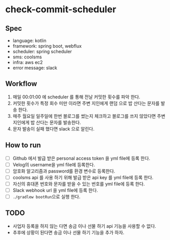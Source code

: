# check-commit-scheduler

## Spec
- language: kotlin
- framework: spring boot, webflux
- scheduler: spring scheduler
- sms: coolsms
- infra: aws ec2
- error message: slack

## Workflow
1. 매일 00:01:00 에 scheduler 를 통해 전날 커밋한 횟수를 파악 한다.
2. 커밋한 횟수가 특정 회수 미만 이라면 주변 지인에게 랜덤 으로 밥 산다는 문자를 발송 한다.
3. 매주 월요일 일주일에 한번 블로그를 썼는지 체크하고 블로그를 쓰지 않았다면 주변 지인에게 밥 산다는 문자를 발송한다.
4. 문자 발송이 실패 했다면 slack 으로 알린다.

## How to run
- [ ] Github 에서 발급 받은 personal access token 을 yml file에 등록 한다.
- [ ] Velog의 username을 yml file에 등록한다.
- [ ] 암호화 알고리즘과 password를 환경 변수로 등록한다.
- [ ] coolsms api 를 사용 하기 위해 발급 받은 api key 를 yml file에 등록 한다.
- [ ] 자신의 휴대폰 번호와 문자를 받을 수 있는 번호를 yml file에 등록 한다.
- [ ] Slack webhook url 을 yml file에 등록 한다.
- [ ] `./gradlew bootRun`으로 실행 한다.

## TODO
- 사업자 등록을 하지 않는 다면 송금 이나 선물 하기 api 기능을 사용할 수 없다.
- 추후에 상황이 된다면 송금 이나 선물 하기 기능을 추가 하자.
